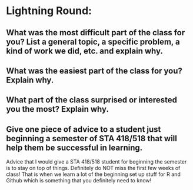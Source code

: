# Lightning Round:
## What was the most difficult part of the class for you? List a general topic, a specific problem, a kind of work we did, etc. and explain why.
## What was the easiest part of the class for you? Explain why.
## What part of the class surprised or interested you the most? Explain why.
## Give one piece of advice to a student just beginning a semester of STA 418/518 that will help them be successful in learning.
Advice that I would give a STA 418/518 student for beginning the semester is to stay on top of things. Definitely do NOT miss the first few weeks of class! That is when we learn a lot of the beginning set up stuff for R and Github which is something that you definitely need to know!

